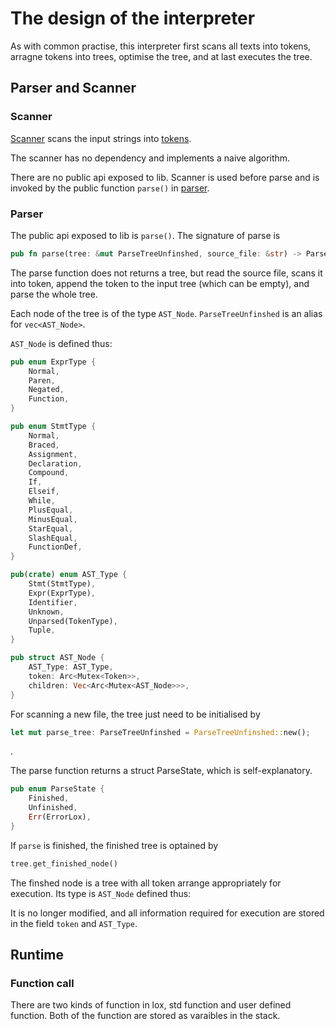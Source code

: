 # The design of the interpreter

As with common practise, this interpreter first scans all texts into tokens, arragne tokens into trees, optimise the tree, and at last executes the tree.

## Parser and Scanner

### Scanner 

[Scanner](../src/scanner.rs) scans the input strings into [tokens](../src/token.rs).

The scanner has no dependency and implements a naive algorithm.

There are no public api exposed to lib. Scanner is used before parse and is invoked by the public function `parse()` in [parser](../src/parser.rs).


### Parser

The public api exposed to lib is `parse()`. The signature of parse is 

```rust
pub fn parse(tree: &mut ParseTreeUnfinshed, source_file: &str) -> ParseState {}
```

The parse function does not returns a tree, but read the source file, scans it into token, append the token to the input tree (which can be empty), and parse the whole tree.

Each node of the tree is of the type `AST_Node`. `ParseTreeUnfinshed` is an alias for `vec<AST_Node>`.

`AST_Node` is defined thus:

```rust
pub enum ExprType {
    Normal,
    Paren,
    Negated,
    Function,
}

pub enum StmtType {
    Normal,
    Braced,
    Assignment,
    Declaration,
    Compound,
    If,
    Elseif,
    While,
    PlusEqual,
    MinusEqual,
    StarEqual,
    SlashEqual,
    FunctionDef,
}

pub(crate) enum AST_Type {
    Stmt(StmtType),
    Expr(ExprType),
    Identifier,
    Unknown,
    Unparsed(TokenType),
    Tuple,
}

pub struct AST_Node {
    AST_Type: AST_Type,
    token: Arc<Mutex<Token>>,
    children: Vec<Arc<Mutex<AST_Node>>>,
}
```

For scanning a new file, the tree just need to be initialised by 

```rust
let mut parse_tree: ParseTreeUnfinshed = ParseTreeUnfinshed::new();
```
.

The parse function returns a struct ParseState, which is self-explanatory.

```rust
pub enum ParseState {
    Finished,
    Unfinished,
    Err(ErrorLox),
}
```

If `parse` is finished, the finished tree is optained by 
```rust 
tree.get_finished_node()
```

The finshed node is a tree with all token arrange appropriately for execution. Its type is `AST_Node` defined thus:

It is no longer modified, and all information required for execution are stored in the field `token` and `AST_Type`.

## Runtime

### Function call 

There are two kinds of function in lox, std function and user defined function. Both of the function are stored as varaibles in the stack.


